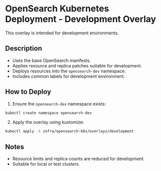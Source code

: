 # OpenSearch Kubernetes Deployment - Development Overlay

This overlay is intended for development environments.

## Description

- Uses the base OpenSearch manifests.
- Applies resource and replica patches suitable for development.
- Deploys resources into the `opensearch-dev` namespace.
- Includes common labels for development environment.

## How to Deploy

1. Ensure the `opensearch-dev` namespace exists:

```bash
kubectl create namespace opensearch-dev
```

2. Apply the overlay using kustomize:

```bash
kubectl apply -k infra/opensearch-k8s/overlays/development
```

## Notes

- Resource limits and replica counts are reduced for development.
- Suitable for local or test clusters.
